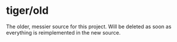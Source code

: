 # tiger/old
The older, messier source for this project. Will be deleted as soon as
everything is reimplemented in the new source.

